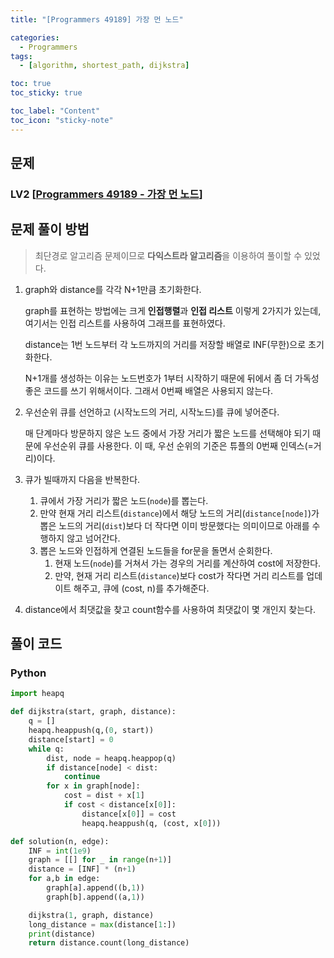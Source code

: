 ```yaml
---
title: "[Programmers 49189] 가장 먼 노드" 

categories:
  - Programmers
tags:
  - [algorithm, shortest_path, dijkstra]

toc: true
toc_sticky: true

toc_label: "Content"
toc_icon: "sticky-note"
---
```



## 문제 

### LV2 [[Programmers 49189 - 가장 먼 노드](https://school.programmers.co.kr/learn/courses/30/lessons/49189)]  


## 문제 풀이 방법
> 최단경로 알고리즘 문제이므로 **다익스트라 알고리즘**을 이용하여 풀이할 수 있었다. 

1. graph와 distance를 각각 N+1만큼 초기화한다. 
    
    graph를 표현하는 방법에는 크게 **인접행렬**과 **인접 리스트** 이렇게 2가지가 있는데, 여기서는 인접 리스트를 사용하여 그래프를 표현하였다. 
    
    distance는 1번 노드부터 각 노드까지의 거리를 저장할 배열로 INF(무한)으로 초기화한다. 
    
    N+1개를 생성하는 이유는 노드번호가 1부터 시작하기 때문에 뒤에서 좀 더 가독성 좋은 코드를 쓰기 위해서이다. 그래서 0번째 배열은 사용되지 않는다. 
    
2. 우선순위 큐를 선언하고 (시작노드의 거리, 시작노드)를 큐에 넣어준다. 
    
    매 단계마다 방문하지 않은 노드 중에서 가장 거리가 짧은 노드를 선택해야 되기 때문에 우선순위 큐를 사용한다. 이 때, 우선 순위의 기준은 튜플의 0번째 인덱스(=거리)이다. 
    
3. 큐가 빌때까지 다음을 반복한다. 
    1. 큐에서 가장 거리가 짧은 노드(`node`)를 뽑는다. 
    2. 만약 현재 거리 리스트(`distance`)에서 해당 노드의 거리(`distance[node]`)가 뽑은 노드의 거리(`dist`)보다 더 작다면 이미 방문했다는 의미이므로 아래를 수행하지 않고 넘어간다. 
    3. 뽑은 노드와 인접하게 연결된 노드들을 for문을 돌면서 순회한다.
        1. 현재 노드(`node`)를 거쳐서 가는 경우의 거리를 계산하여 cost에 저장한다. 
        2. 만약, 현재 거리 리스트(`distance`)보다 cost가 작다면 거리 리스트를 업데이트 해주고, 큐에 (cost, n)를 추가해준다. 
4. distance에서 최댓값을 찾고 count함수를 사용하여 최댓값이 몇 개인지 찾는다.
    

## 풀이 코드
### Python

```python
import heapq

def dijkstra(start, graph, distance):
    q = []
    heapq.heappush(q,(0, start))
    distance[start] = 0
    while q:
        dist, node = heapq.heappop(q)
        if distance[node] < dist:
            continue
        for x in graph[node]:
            cost = dist + x[1]
            if cost < distance[x[0]]:
                distance[x[0]] = cost
                heapq.heappush(q, (cost, x[0]))

def solution(n, edge):
    INF = int(1e9)
    graph = [[] for _ in range(n+1)]
    distance = [INF] * (n+1)
    for a,b in edge:
        graph[a].append((b,1))
        graph[b].append((a,1))

    dijkstra(1, graph, distance)
    long_distance = max(distance[1:])
    print(distance)
    return distance.count(long_distance)
```